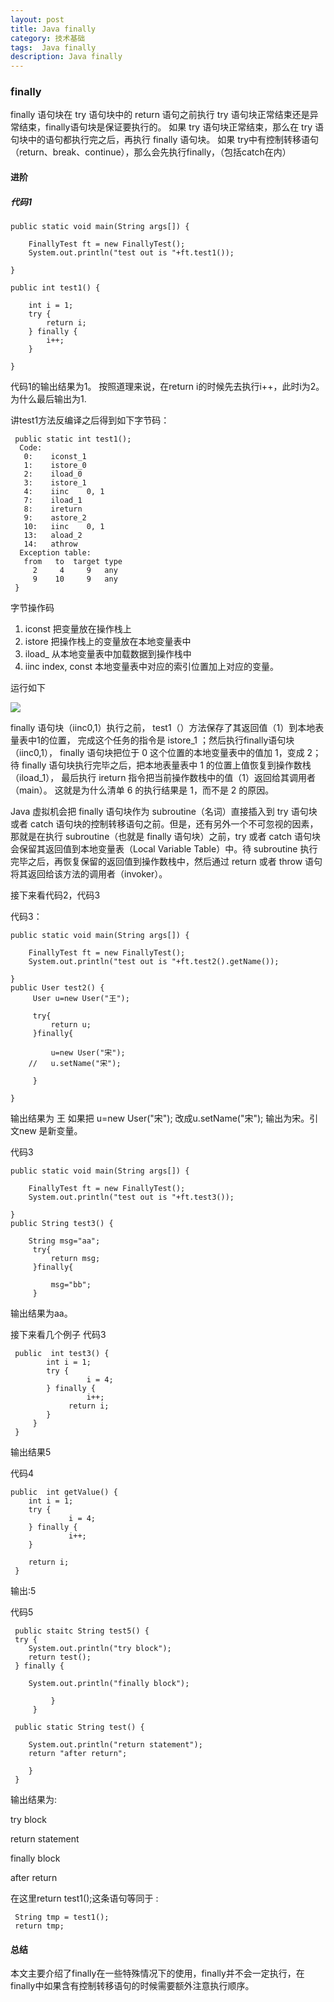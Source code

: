 ```yaml
---
layout: post
title: Java finally
category: 技术基础
tags:  Java finally
description: Java finally
---
```



### finally 


finally 语句块在 try 语句块中的 return 语句之前执行
try 语句块正常结束还是异常结束，finally语句块是保证要执行的。
如果 try 语句块正常结束，那么在 try 语句块中的语句都执行完之后，再执行 finally 语句块。
如果 try中有控制转移语句（return、break、continue），那么会先执行finally，（包括catch在内）


#### 进阶

##### 代码1


	public static void main(String args[]) {

		FinallyTest ft = new FinallyTest();
		System.out.println("test out is "+ft.test1());

	}

	public int test1() {

		int i = 1;
		try {
			return i;
		} finally {
			i++;
		}

	}

代码1的输出结果为1。
按照道理来说，在return i的时候先去执行i++，此时i为2。为什么最后输出为1.

讲test1方法反编译之后得到如下字节码：


	 public static int test1(); 
	  Code: 
	   0: 	 iconst_1 
	   1: 	 istore_0 
	   2: 	 iload_0 
	   3: 	 istore_1 
	   4: 	 iinc 	 0, 1 
	   7: 	 iload_1 
	   8: 	 ireturn 
	   9: 	 astore_2 
	   10: 	 iinc 	 0, 1 
	   13: 	 aload_2 
	   14: 	 athrow 
	  Exception table: 
	   from   to  target type 
	     2     4     9   any 
	     9    10     9   any 
	 }


字节操作码 

1. iconst 把变量放在操作栈上
2. istore 把操作栈上的变量放在本地变量表中
3. iload_ 从本地变量表中加载数据到操作栈中
4. iinc index, const    本地变量表中对应的索引位置加上对应的变量。

运行如下

![](http://7x00ae.com1.z0.glb.clouddn.com/16-8-21/68142853.jpg)

 
finally 语句块（iinc0,1）执行之前，
test1（）方法保存了其返回值（1）到本地表量表中1的位置，
完成这个任务的指令是 istore_1 ；然后执行finally语句块（iinc0,1），
finally 语句块把位于 0 这个位置的本地变量表中的值加 1，变成 2；待 finally 语句块执行完毕之后，把本地表量表中 1 的位置上值恢复到操作数栈（iload_1），
最后执行 ireturn 指令把当前操作数栈中的值（1）返回给其调用者（main）。
这就是为什么清单 6 的执行结果是 1，而不是 2 的原因。 

Java 虚拟机会把 finally 语句块作为 subroutine（名词）直接插入到 try 语句块或者 catch 语句块的控制转移语句之前。但是，还有另外一个不可忽视的因素，那就是在执行 subroutine（也就是 finally 语句块）之前，try 或者 catch 语句块会保留其返回值到本地变量表（Local Variable Table）中。待 subroutine 执行完毕之后，再恢复保留的返回值到操作数栈中，然后通过 return 或者 throw 语句将其返回给该方法的调用者（invoker）。

接下来看代码2，代码3

代码3：


	public static void main(String args[]) {

		FinallyTest ft = new FinallyTest();
		System.out.println("test out is "+ft.test2().getName());

	}
	public User test2() {
		 User u=new User("王");
		
	     try{
	    	 return u;
	     }finally{
	    	 
	    	 u=new User("宋");
	    //	 u.setName("宋");
	    	
	     }

	}


输出结果为 王
如果把 u=new User("宋"); 改成u.setName("宋"); 输出为宋。引文new 是新变量。

代码3


	public static void main(String args[]) {

		FinallyTest ft = new FinallyTest();
		System.out.println("test out is "+ft.test3());

	}
	public String test3() {
		
		String msg="aa";
	     try{
	    	 return msg;
	     }finally{
	    	 
	    	 msg="bb";
	     }

输出结果为aa。

接下来看几个例子
代码3



	 public  int test3() { 
	        int i = 1; 
	        try { 
	                 i = 4; 
	        } finally { 
	                 i++; 
	             return i; 
	        } 
		 } 
	 }

输出结果5


代码4



 	public  int getValue() { 
        int i = 1; 
        try { 
                 i = 4; 
        } finally { 
                 i++; 
        } 
        
        return i; 
	 } 


输出:5


代码5


	
	 public staitc String test5() {  
	 try {  
	    System.out.println("try block");  
	    return test();  
	 } finally {  
	    
	    System.out.println("finally block");  
			 
			 }  
		 } 
		 
	 public static String test() {  

	    System.out.println("return statement");  
	    return "after return";  
		 
		}  
	 }

输出结果为:

 try block 

 return statement
 
 finally block
 
 after return

在这里return test1();这条语句等同于 :

	 String tmp = test1(); 
	 return tmp;


#### 总结

本文主要介绍了finally在一些特殊情况下的使用，finally并不会一定执行，在finally中如果含有控制转移语句的时候需要额外注意执行顺序。

